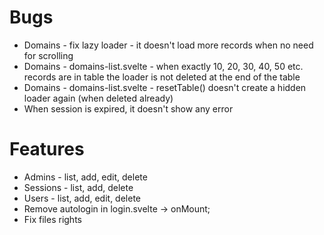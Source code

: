 # Bugs

- Domains - fix lazy loader - it doesn't load more records when no need for scrolling
- Domains - domains-list.svelte - when exactly 10, 20, 30, 40, 50 etc. records are in table the loader is not deleted at the end of the table
- Domains - domains-list.svelte - resetTable() doesn't create a hidden loader again (when deleted already)
- When session is expired, it doesn't show any error

# Features

- Admins - list, add, edit, delete
- Sessions - list, add, delete
- Users - list, add, edit, delete
- Remove autologin in login.svelte -> onMount;
- Fix files rights
